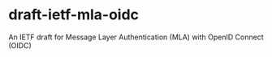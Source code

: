 # draft-ietf-mla-oidc
An IETF draft for Message Layer Authentication (MLA) with OpenID Connect (OIDC)
